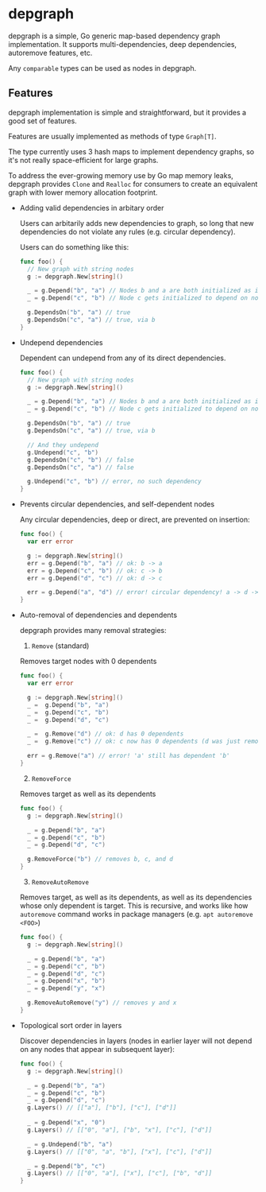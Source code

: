 # depgraph

depgraph is a simple, Go generic map-based dependency graph implementation.
It supports multi-dependencies, deep dependencies, autoremove features, etc.

Any `comparable` types can be used as nodes in depgraph.
## Features

depgraph implementation is simple and straightforward,
but it provides a good set of features.

Features are usually implemented as methods of type `Graph[T]`.

The type currently uses 3 hash maps to implement dependency graphs,
so it's not really space-efficient for large graphs.

To address the ever-growing memory use by Go map memory leaks,
depgraph provides `Clone` and `Realloc` for consumers to create
an equivalent graph with lower memory allocation footprint.


- Adding valid dependencies in arbitary order

  Users can arbitarily adds new dependencies to graph, so long
  that new dependencies do not violate any rules (e.g. circular dependency).

  Users can do something like this:

  ```go
  func foo() {
    // New graph with string nodes
    g := depgraph.New[string]()

    _ = g.Depend("b", "a") // Nodes b and a are both initialized as it's inserted (b depends on a)
    _ = g.Depend("c", "b") // Node c gets initialized to depend on node b

    g.DependsOn("b", "a") // true
    g.DependsOn("c", "a") // true, via b
  }
  ```

- Undepend dependencies

  Dependent can undepend from any of its direct dependencies.

  ```go
  func foo() {
    // New graph with string nodes
    g := depgraph.New[string]()

    _ = g.Depend("b", "a") // Nodes b and a are both initialized as it's inserted (b depends on a)
    _ = g.Depend("c", "b") // Node c gets initialized to depend on node b

    g.DependsOn("b", "a") // true
    g.DependsOn("c", "a") // true, via b

    // And they undepend
    g.Undepend("c", "b")
    g.DependsOn("c", "b") // false
    g.DependsOn("c", "a") // false

    g.Undepend("c", "b") // error, no such dependency
  }
  ```

- Prevents circular dependencies, and self-dependent nodes

  Any circular dependencies, deep or direct, are prevented on insertion:

  ```go
  func foo() {
    var err error

    g := depgraph.New[string]()
    err = g.Depend("b", "a") // ok: b -> a
    err = g.Depend("c", "b") // ok: c -> b
    err = g.Depend("d", "c") // ok: d -> c

    err = g.Depend("a", "d") // error! circular dependency! a -> d -> c -> b -> a
  }
  ```

- Auto-removal of dependencies and dependents

  depgraph provides many removal strategies:

  1. `Remove` (standard)

    Removes target nodes with 0 dependents
  
    ```go
    func foo() {
      var err error

      g := depgraph.New[string]()
      _ =  g.Depend("b", "a")
      _ =  g.Depend("c", "b")
      _ =  g.Depend("d", "c")

      _ =  g.Remove("d") // ok: d has 0 dependents
      _ =  g.Remove("c") // ok: c now has 0 dependents (d was just removed)

      err = g.Remove("a") // error! 'a' still has dependent 'b'
    }
    ```

  2. `RemoveForce`

    Removes target as well as its dependents

    ```go
    func foo() {
      g := depgraph.New[string]()

      _ = g.Depend("b", "a")
      _ = g.Depend("c", "b")
      _ = g.Depend("d", "c")

      g.RemoveForce("b") // removes b, c, and d
    }
    ```

  3. `RemoveAutoRemove`

    Removes target, as well as its dependents, as well as its dependencies
    whose only dependent is target. This is recursive, and works like how
    `autoremove` command works in package managers (e.g. `apt autoremove <FOO>`)

    ```go
    func foo() {
      g := depgraph.New[string]()

      _ = g.Depend("b", "a")
      _ = g.Depend("c", "b")
      _ = g.Depend("d", "c")
      _ = g.Depend("x", "b")
      _ = g.Depend("y", "x")

      g.RemoveAutoRemove("y") // removes y and x
    }
    ```

- Topological sort order in layers

  Discover dependencies in layers (nodes in earlier layer will not
  depend on any nodes that appear in subsequent layer):

  ```go
  func foo() {
    g := depgraph.New[string]()

    _ = g.Depend("b", "a")
    _ = g.Depend("c", "b")
    _ = g.Depend("d", "c")
    g.Layers() // [["a"], ["b"], ["c"], ["d"]]
    
    _ = g.Depend("x", "0")
    g.Layers() // [["0", "a"], ["b", "x"], ["c"], ["d"]]

    _ = g.Undepend("b", "a")
    g.Layers() // [["0", "a", "b"], ["x"], ["c"], ["d"]]

    _ = g.Depend("b", "c")
    g.Layers() // [["0", "a"], ["x"], ["c"], ["b", "d"]]
  }
  ```
